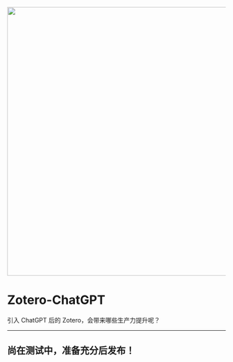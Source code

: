 <p align="center">
  <img src="https://figurebed-iseex.oss-cn-hangzhou.aliyuncs.com/202303051239061.png" width=620 />
</p>

# Zotero-ChatGPT

引入 ChatGPT 后的 Zotero，会带来哪些生产力提升呢？

---
尚在测试中，准备充分后发布！
---
